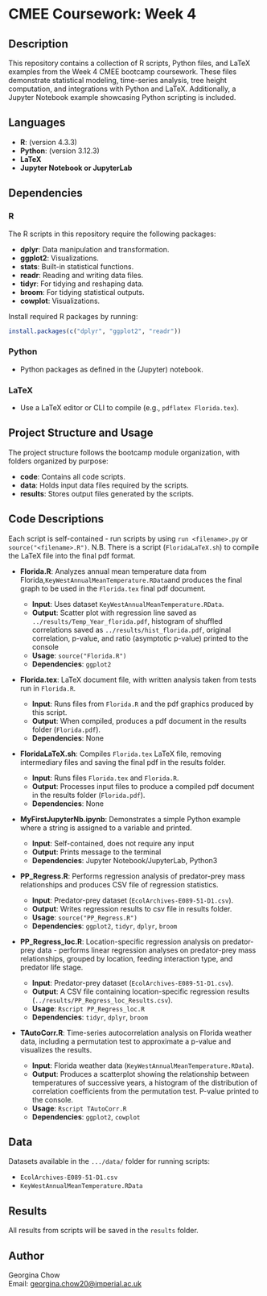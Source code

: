 # CMEE Coursework: Week 4

## Description
This repository contains a collection of R scripts, Python files, and LaTeX examples from the Week 4 CMEE bootcamp coursework. These files demonstrate statistical modeling, time-series analysis, tree height computation, and integrations with Python and LaTeX. Additionally, a Jupyter Notebook example showcasing Python scripting is included.

## Languages
- **R**: (version 4.3.3)
- **Python**: (version 3.12.3) 
- **LaTeX**
- **Jupyter Notebook or JupyterLab**

## Dependencies

### R
The R scripts in this repository require the following packages:
- **dplyr**: Data manipulation and transformation.
- **ggplot2**: Visualizations.
- **stats**: Built-in statistical functions.
- **readr**: Reading and writing data files.
- **tidyr**: For tidying and reshaping data.
- **broom**: For tidying statistical outputs.
- **cowplot**: Visualizations.

Install required R packages by running:
```r
install.packages(c("dplyr", "ggplot2", "readr"))
```

### Python
- Python packages as defined in the (Jupyter) notebook.

### LaTeX
- Use a LaTeX editor or CLI to compile (e.g., `pdflatex Florida.tex`).

## Project Structure and Usage
The project structure follows the bootcamp module organization, with folders organized by purpose:

- **code**: Contains all code scripts.
- **data**: Holds input data files required by the scripts.
- **results**: Stores output files generated by the scripts.

## Code Descriptions
Each script is self-contained - run scripts by using `run <filename>.py` or `source("<filename>.R")`.
N.B. There is a script (`FloridaLaTeX.sh`) to compile the LaTeX file into the final pdf format. 

- **Florida.R**: Analyzes annual mean temperature data from Florida,`KeyWestAnnualMeanTemperature.RData`and produces the final graph to be used in the `Florida.tex` final pdf document.
  - **Input**: Uses dataset `KeyWestAnnualMeanTemperature.RData`.
  - **Output**: Scatter plot with regression line saved as `../results/Temp_Year_florida.pdf`, histogram of shuffled correlations saved as `../results/hist_florida.pdf`, original correlation, p-value, and ratio (asymptotic p-value) printed to the console
  - **Usage**: `source("Florida.R")`
  - **Dependencies**: `ggplot2`
  
- **Florida.tex**: LaTeX document file, with written analysis taken from tests run in `Florida.R`.
  - **Input**: Runs files from `Florida.R` and the pdf graphics produced by this script.
  - **Output**: When compiled, produces a pdf document in the results folder (`Florida.pdf`). 
  - **Dependencies**: None 

- **FloridaLaTeX.sh**: Compiles `Florida.tex` LaTeX file, removing intermediary files and saving the final pdf in the results folder. 
  - **Input**: Runs files `Florida.tex` and `Florida.R`.
  - **Output**: Processes input files to produce a compiled pdf document in the results folder (`Florida.pdf`). 
  - **Dependencies**: None 

- **MyFirstJupyterNb.ipynb**: Demonstrates a simple Python example where a string is assigned to a variable and printed.
  - **Input**: Self-contained, does not require any input 
  - **Output**: Prints message to the terminal 
  - **Dependencies**: Jupyter Notebook/JupyterLab, Python3

- **PP_Regress.R**: Performs regression analysis of predator-prey mass relationships and produces CSV file of regression statistics.
  - **Input**: Predator-prey dataset (`EcolArchives-E089-51-D1.csv`).
  - **Output**: Writes regression results to csv file in results folder.
  - **Usage**: `source("PP_Regress.R")`
  - **Dependencies**: `ggplot2`, `tidyr`, `dplyr`, `broom`

- **PP_Regress_loc.R**: Location-specific regression analysis on predator-prey data - performs linear regression analyses on predator-prey mass relationships, grouped by location, feeding interaction type, and predator life stage.
  - **Input**: Predator-prey dataset (`EcolArchives-E089-51-D1.csv`).
  - **Output**: A CSV file containing location-specific regression results (`../results/PP_Regress_loc_Results.csv`).
  - **Usage**: `Rscript PP_Regress_loc.R`
  - **Dependencies**: `tidyr`, `dplyr`, `broom`

- **TAutoCorr.R**: Time-series autocorrelation analysis on Florida weather data, including a permutation test to approximate a p-value and visualizes the results.
  - **Input**: Florida weather data (`KeyWestAnnualMeanTemperature.RData`).
  - **Output**: Produces a scatterplot showing the relationship between temperatures of successive years, a histogram of the distribution of correlation coefficients from the permutation test. P-value printed to the console.
  - **Usage**: `Rscript TAutoCorr.R`
  - **Dependencies**: `ggplot2`, `cowplot`

## Data
Datasets available in the `.../data/` folder for running scripts:
- `EcolArchives-E089-51-D1.csv`
- `KeyWestAnnualMeanTemperature.RData`

## Results
All results from scripts will be saved in the `results` folder.

## Author
Georgina Chow  
Email: [georgina.chow20@imperial.ac.uk](mailto:georgina.chow20@imperial.ac.uk)


